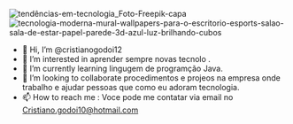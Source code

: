 ![tendências-em-tecnologia_Foto-Freepik-capa](https://user-images.githubusercontent.com/93064241/158065188-b5cb97cb-f332-4132-b1ef-f041ce55cdeb.jpg)
![tecnologia-moderna-mural-wallpapers-para-o-escritorio-esports-salao-sala-de-estar-papel-parede-3d-azul-luz-brilhando-cubos](https://user-images.githubusercontent.com/93064241/158064907-89c9f243-6607-414c-85ba-b752844f47ea.jpg)
- 👋 Hi, I’m @cristianogodoi12
- 👀 I’m interested in aprender sempre novas tecnolo .      
- 🌱 I’m currently learning  lingugem de programção  Java.
- 💞️ I’m looking to collaborate  procedimentos e projeos na empresa onde  trabalho e ajudar pessoas que como eu adoram tecnologia.
- 📫 How to reach me : Voce pode me contatar via email no Cristiano.godoi10@hotmail.com
<!---
cristianogodoi12/cristianogodoi12 is a ✨ special ✨ repository because its `README.md` (this file) appears on your GitHub profile.
You can click the Preview link to take a look at your changes.
---
